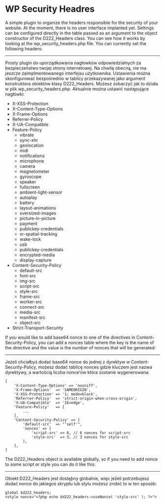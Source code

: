 # WP Security Headres

A simple plugin to organize the headers responsible for the security of your website. At the moment, there is no user interface implanted yet. Settings can be configured directly in the table passed as an argument to the object constructor of the D222_Headers class. You can see how it works by looking at the wp_security_headers.php file. You can currently set the following headers:

-------------------------------

Prosty plugin do uporządkowania nagłowków odpowiedzialnych za bezpieczeństwo twojej strony internetowej. Na chwilę obecną, nie ma jeszcze zaimplmentowanego interfejsu użytkownika. Ustawienia można skonfigurować bezpośrednio w tablicy przekazywanej jako argument konstruktora obiektów klasy D222_Headers. Możesz zobaczyć jak to działa w plik wp_security_headers.php. Aktualnie można ustawić następujące nagłówki: 

* X-XSS-Protection
* X-Content-Type-Options
* X-Frame-Options
* Referrer-Policy
* X-UA-Compatible
* Feature-Policy
	* vibrate
	* sync-xhr
	* geolocation
	* midi
	* notifications
	* microphone
	* camera
	* magnetometer
	* gyroscope
	* speaker
	* fullscreen
	* ambient-light-sensor
	* autoplay
	* battery
	* layout-animations
	* oversized-images
	* picture-in-picture
	* payment
	* publickey-credentials
	* xr-spatial-tracking
	* wake-lock
	* usb
	* publickey-credentials
	* encrypted-media
	* display-capture
* Content-Security-Policy
	* default-src
	* font-src
	* img-src
	* script-src
	* style-src
	* frame-src
	* worker-src
	* connect-src
	* media-src
	* manifest-src
	* object-src
* Strict-Transport-Security


If you would like to add base64 nonce to one of the directives in Content-Security-Policy, you can add a nonces table where the key is the name of the directive and the value is the number of nonces that will be generated:

-------------------------------

Jeżeli chciałbyś dodać base64 nonce do jednej z dyrektyw w Content-Security-Policy, możesz dodać tablicę nonces gdzie kluczem jest nazwa dyrektywy, a wartością liczba nonce'ów która zostanie wygenerowana:



```
[
	'X-Content-Type-Options' => 'nosniff',
	'X-Frame-Options'  => 'SAMEORIGIN',
	'X-XSS-Protection' => '1; mode=block',
	'Referrer-Policy'  => 'strict-origin-when-cross-origin',
	'X-UA-Compatible'  => 'IE=edge',
	'Feature-Policy'   => [
		...
	],
	'Content-Security-Policy' => [
		'default-src'  => "'self'",
		'nonces' => [
			'script-src' => 6, // 6 nonces for script-src
			'style-src'  => 3, // 3 nonces for style-src
		],
	],
]
```

The D222_Headers object is available globally, so if you need to add nonce to some script or style you can do it like this:

-------------------------------

Obiekt D222_Headers jest dostęþny globalnie, więc jeżeli potrzebujesz dodać nonce do jakiegoś skryptu lub stylu możesz zrobić to w ten sposób:

```
global $d222_headers;
<style nonce="<?php echo $d222_headers->useNonce( 'style-src' ); ?>">
```

